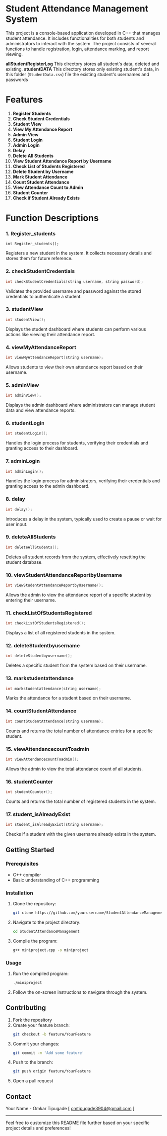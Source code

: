 # Student Attendance Management System

This project is a console-based application developed in C++ that manages student attendance. It includes functionalities for both students and administrators to interact with the system. The project consists of several functions to handle registration, login, attendance marking, and report viewing.

**allStudentRegisterLog** 
This directory stores all student's data, deleted and existing.
**studentDATA** 
This directory stores only existing student's data, in this folder (`StudentData.csv`) file the existing student's usernames and passwords
# Features

1. **Register Students**
2. **Check Student Credentials**
3. **Student View**
4. **View My Attendance Report**
5. **Admin View**
6. **Student Login**
7. **Admin Login**
8. **Delay**
9. **Delete All Students**
10. **View Student Attendance Report by Username**
11. **Check List of Students Registered**
12. **Delete Student by Username**
13. **Mark Student Attendance**
14. **Count Student Attendance**
15. **View Attendance Count to Admin**
16. **Student Counter**
17. **Check if Student Already Exists**

# Function Descriptions

### 1. Register_students
```
int Register_students();
```
Registers a new student in the system. It collects necessary details and stores them for future reference.

### 2. checkStudentCredentials
```cpp
int checkStudentCredentials(string username, string password);
```
Validates the provided username and password against the stored credentials to authenticate a student.

### 3. studentView
```cpp
int studentView();
```
Displays the student dashboard where students can perform various actions like viewing their attendance report.

### 4. viewMyAttendanceReport
```cpp
int viewMyAttendanceReport(string username);
```
Allows students to view their own attendance report based on their username.

### 5. adminView
```cpp
int adminView();
```
Displays the admin dashboard where administrators can manage student data and view attendance reports.

### 6. studentLogin
```cpp
int studentLogin();
```
Handles the login process for students, verifying their credentials and granting access to their dashboard.

### 7. adminLogin
```cpp
int adminLogin();
```
Handles the login process for administrators, verifying their credentials and granting access to the admin dashboard.

### 8. delay
```cpp
int delay();
```
Introduces a delay in the system, typically used to create a pause or wait for user input.

### 9. deleteAllStudents
```cpp
int deleteAllStudents();
```
Deletes all student records from the system, effectively resetting the student database.

### 10. viewStudentAttendanceReportbyUsername
```cpp
int viewStudentAttendanceReportbyUsername();
```
Allows the admin to view the attendance report of a specific student by entering their username.

### 11. checkListOfStudentsRegistered
```cpp
int checkListOfStudentsRegistered();
```
Displays a list of all registered students in the system.

### 12. deleteStudentbyusername
```cpp
int deleteStudentbyusername();
```
Deletes a specific student from the system based on their username.

### 13. markstudentattendance
```cpp
int markstudentattendance(string username);
```
Marks the attendance for a student based on their username.

### 14. countStudentAttendance
```cpp
int countStudentAttendance(string username);
```
Counts and returns the total number of attendance entries for a specific student.

### 15. viewAttendancecountToadmin
```cpp
int viewAttendancecountToadmin();
```
Allows the admin to view the total attendance count of all students.

### 16. studentCounter
```cpp
int studentCounter();
```
Counts and returns the total number of registered students in the system.

### 17. student_isAlreadyExist
```cpp
int student_isAlreadyExist(string username);
```
Checks if a student with the given username already exists in the system.

## Getting Started

### Prerequisites
- C++ compiler
- Basic understanding of C++ programming

### Installation
1. Clone the repository:
    ```sh
    git clone https://github.com/yourusername/StudentAttendanceManagement.git
    ```
2. Navigate to the project directory:
    ```sh
    cd StudentAttendanceManagement
    ```
3. Compile the program:
    ```sh
    g++ miniproject.cpp -o miniproject
    ```

### Usage
1. Run the compiled program:
    ```sh
    ./miniproject
    ```
2. Follow the on-screen instructions to navigate through the system.

## Contributing
1. Fork the repository
2. Create your feature branch:
    ```sh
    git checkout -b feature/YourFeature
    ```
3. Commit your changes:
    ```sh
    git commit -m 'Add some feature'
    ```
4. Push to the branch:
    ```sh
    git push origin feature/YourFeature
    ```
5. Open a pull request

## Contact
Your Name - Omkar Tipugade [ omtipugade3904@gmail.com ]

---

Feel free to customize this README file further based on your specific project details and preferences!
